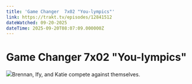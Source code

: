 ```yaml
---
title: 'Game Changer  7x02 "You-lympics"' 
link: https://trakt.tv/episodes/12841512
dateWatched: 09-20-2025
dateTime: 2025-09-20T08:07:09.000000Z
---
```

# Game Changer  7x02 "You-lympics"

![](https://walter-r2.trakt.tv/images/episodes/012/841/512/screenshots/thumb/404b90bd57.jpg)Brennan, Ify, and Katie compete against themselves.